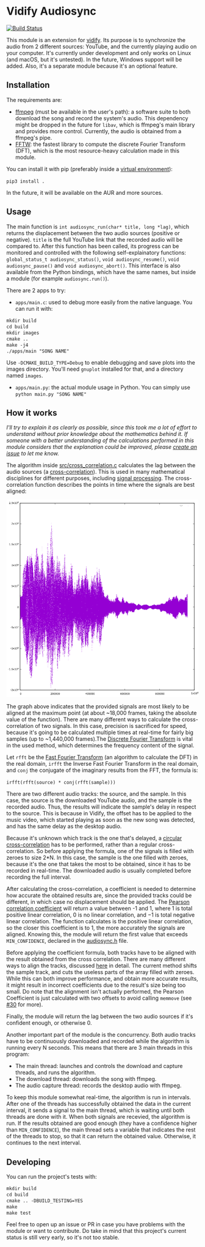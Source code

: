 # Vidify Audiosync
[![Build Status](https://travis-ci.com/vidify/audiosync.svg?branch=master)](https://travis-ci.com/vidify/audiosync)

This module is an extension for [vidify](https://github.com/marioortizmanero/spotify-music-videos). Its purpose is to synchronize the audio from 2 different sources: YouTube, and the currently playing audio on your computer. It's currently under development and only works on Linux (and macOS, but it's untested). In the future, Windows support will be added. Also, it's a separate module because it's an optional feature.


## Installation
The requirements are:

* [ffmpeg](https://www.ffmpeg.org/) (must be available in the user's path): a software suite to both download the song and record the system's audio. This dependency might be dropped in the future for `libav`, which is ffmpeg's main library and provides more control. Currently, the audio is obtained from a ffmpeg's pipe.
* [FFTW](http://www.fftw.org/): the fastest library to compute the discrete Fourier Transform (DFT), which is the most resource-heavy calculation made in this module.

You can install it with pip (preferably inside a [virtual environment](https://docs.python.org/3/tutorial/venv.html)):

`pip3 install .`

In the future, it will be available on the AUR and more sources.


## Usage

The main function is `int audiosync_run(char* title, long *lag)`, which returns the displacement between the two audio sources (positive or negative). `title` is the full YouTube link that the recorded audio will be compared to. After this function has been called, its progress can be monitored and controlled with the following self-explainatory functions: `global_status_t audiosync_status()`, `void audiosync_resume()`, `void audiosync_pause()` and `void audiosync_abort()`. This interface is also available from the Python bindings, which have the same names, but inside a module (for example `audiosync.run()`).

There are 2 apps to try:

* `apps/main.c`: used to debug more easily from the native language. You can run it with:

```shell
mkdir build
cd build
mkdir images
cmake ..
make -j4
./apps/main "SONG NAME"
```

Use `-DCMAKE_BUILD_TYPE=Debug` to enable debugging and save plots into the images directory. You'll need `gnuplot` installed for that, and a directory named `images`.

* `apps/main.py`: the actual module usage in Python. You can simply use `python main.py "SONG NAME"`


## How it works
*I'll try to explain it as clearly as possible, since this took me a lot of effort to understand without prior knowledge about the mathematics behind it. If someone with a better understanding of the calculations performed in this module considers that the explanation could be improved, please [create an issue](https://github.com/marioortizmanero/vidify-audiosync/issues) to let me know.*

The algorithm inside [src/cross\_correlation.c](https://github.com/marioortizmanero/vidify-audiosync/blob/master/src/cross_correlation.c) calculates the lag between the audio sources (a [cross-correlation](https://en.wikipedia.org/wiki/Cross-correlation)). This is used in many mathematical disciplines for different purposes, including [signal processing](https://en.wikipedia.org/wiki/Cross-correlation#Time_delay_analysis). The cross-correlation function describes the points in time where the signals are best aligned:

![img](images/cross_correlation.png)

The graph above indicates that the provided signals are most likely to be aligned at the maximum point (at about ~18,000 frames, taking the absolute value of the function). There are many different ways to calculate the cross-correlation of two signals. In this case, precision is sacrificed for speed, because it's going to be calculated multiple times at real-time for fairly big samples (up to ~1,440,000 frames).The [Discrete Fourier Transform](https://en.wikipedia.org/wiki/Fast_Fourier_transform) is vital in the used method, which determines the frequency content of the signal.

Let `rfft` be the [Fast Fourier Transform](https://en.wikipedia.org/wiki/Fast_Fourier_transform) (an algorithm to calculate the DFT) in the real domain, `irfft` the Inverse Fast Fourier Transform in the real domain, and `conj` the conjugate of the imaginary results from the FFT, the formula is:

`irfft(rfft(source) * conj(rfft(sample)))`

There are two different audio tracks: the source, and the sample. In this case, the source is the downloaded YouTube audio, and the sample is the recorded audio. Thus, the results will indicate the sample's delay in respect to the source. This is because in Vidify, the offset has to be applied to the music video, which started playing as soon as the new song was detected, and has the same delay as the desktop audio.

Because it's unknown which track is the one that's delayed, a [circular cross-correlation](https://en.wikipedia.org/wiki/Discrete_Fourier_transform#Circular_convolution_theorem_and_cross-correlation_theorem) has to be performed, rather than a regular cross-correlation. So before applying the formula, one of the signals is filled with zeroes to size 2\*N. In this case, the sample is the one filled with zeroes, because it's the one that takes the most to be obtained, since it has to be recorded in real-time. The downloaded audio is usually completed before recording the full interval.

After calculating the cross-correlation, a coefficient is needed to determine how accurate the obtained results are, since the provided tracks could be different, in which case no displacement should be applied. The [Pearson correlation coefficient](https://en.wikipedia.org/wiki/Pearson_correlation_coefficient#For_a_sample) will return a value between -1 and 1, where 1 is total positive linear correlation, 0 is no linear correlation, and −1 is total negative linear correlation. The function calculates is the positive linear correlation, so the closer this coefficient is to 1, the more accurately the signals are aligned. Knowing this, the module will return the first value that exceeds `MIN_CONFIDENCE`, declared in the [audiosync.h](https://github.com/vidify/audiosync/blob/master/include/vidify_audiosync/audiosync.h) file.

Before applying the coefficient formula, both tracks have to be aligned with the result obtained from the cross correlation. There are many different ways to align the tracks, discussed [here](https://github.com/vidify/audiosync/issues/6) in detail. The current method shifts the sample track, and cuts the useless parts of the array filled with zeroes. While this can both improve performance, and obtain more accurate results, it might result in incorrect coefficients due to the result's size being too small. Do note that the alignment isn't actually performed, the Pearson Coefficient is just calculated with two offsets to avoid calling `memmove` (see [#30](https://github.com/vidify/audiosync/issues/30) for more).

Finally, the module will return the lag between the two audio sources if it's confident enough, or otherwise 0.

Another important part of the module is the concurrency. Both audio tracks have to be continuously downloaded and recorded while the algorithm is running every N seconds. This means that there are 3 main threads in this program:

* The main thread: launches and controls the download and capture threads, and runs the algorithm.
* The download thread: downloads the song with ffmpeg.
* The audio capture thread: records the desktop audio with ffmpeg.

To keep this module somewhat real-time, the algorithm is run in intervals. After one of the threads has successfully obtained the data in the current interval, it sends a signal to the main thread, which is waiting until both threads are done with it. When both signals are recevied, the algorithm is run. If the results obtained are good enough (they have a confidence higher than `MIN_CONFIDENCE`), the main thread sets a variable that indicates the rest of the threads to stop, so that it can return the obtained value. Otherwise, it continues to the next interval.

## Developing

You can run the project's tests with:

```
mkdir build
cd build
cmake .. -DBUILD_TESTING=YES
make
make test
```

Feel free to open up an issue or PR in case you have problems with the module or want to contribute. Do take in mind that this project's current status is still very early, so it's not too stable.
